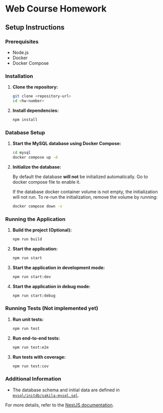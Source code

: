 # Web Course Homework

## Setup Instructions

### Prerequisites

- Node.js
- Docker
- Docker Compose

### Installation

1. **Clone the repository:**

    ```sh
    git clone <repository-url>
    cd <hw-number>
    ```

2. **Install dependencies:**

    ```sh
    npm install
    ```

### Database Setup

1. **Start the MySQL database using Docker Compose:**

    ```sh
    cd mysql
    docker compose up -d
    ```

2. **Initialize the database:**

    By default the database **will not** be initialized automatically. Go to docker compose file to enable it.

    If the database docker container volume is not empty, the initialization will not run. To re-run the initialization, remove the volume by running:
    
    ```sh
    docker compose down -v
    ```

### Running the Application

1. **Build the project (Optional):**

    ```sh
    npm run build
    ```

2. **Start the application:**

    ```sh
    npm run start
    ```

3. **Start the application in development mode:**

    ```sh
    npm run start:dev
    ```

4. **Start the application in debug mode:**

    ```sh
    npm run start:debug
    ```

### Running Tests (Not implemented yet)

1. **Run unit tests:**

    ```sh
    npm run test
    ```

2. **Run end-to-end tests:**

    ```sh
    npm run test:e2e
    ```

3. **Run tests with coverage:**

    ```sh
    npm run test:cov
    ```
### Additional Information

- The database schema and initial data are defined in [`mysql/initdb/sakila-mysql.sql`](mysql/initdb/sakila-mysql.sql).

For more details, refer to the [NestJS documentation](https://docs.nestjs.com/).